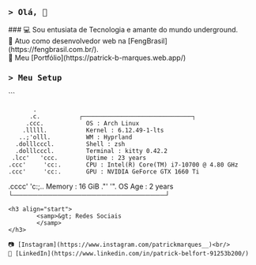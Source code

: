<h3 align="start">
        <samp>&gt; Olá, 🤙
        </samp>
</h3>
###
💻 Sou entusiata de Tecnologia e amante do mundo underground. <br/>
📍 Atuo como desenvolvedor web na [FengBrasil](https://fengbrasil.com.br/). <br/>
📖 Meu [Portfólio](https://patrick-b-marques.web.app/)
 
<h3 align="start">
        <samp>&gt; Meu Setup
        </samp>
</h3>
```

           .              
          .c.           ┌───────────────────────────────┐ 
         .ccc.           ​ OS : Arch Linux
        .lllll.          ​ Kernel : 6.12.49-1-lts
       ..;'olll.         ​ WM : Hyprland 
      .dolllcccl.        ​ Shell : zsh
      .dolllcccl.         Terminal : kitty 0.42.2   
     .lcc'   'ccc.       ​ Uptime : 23 years
    .ccc'     'cc:.      ​ CPU : Intel(R) Core(TM) i7-10700 @ 4.80 GHz
    .ccc'     'cc:.       GPU : NVIDIA GeForce GTX 1660 Ti 
   .cccc'     'c:;..      Memory  : 16 GiB
   ."'             '".    OS Age  : 2 years
                        └───────────────────────────────┘     
 
```
<h3 align="start">
        <samp>&gt; Redes Sociais
        </samp>
</h3>

📷 [Instagram](https://www.instagram.com/patrickmarques__)<br/>
🔗 [LinkedIn](https://www.linkedin.com/in/patrick-belfort-91253b200/)

